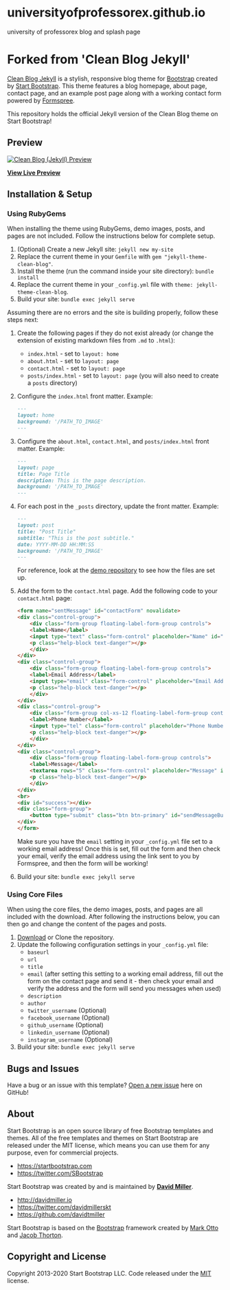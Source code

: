 # universityofprofessorex.github.io
university of professorex blog and splash page

# Forked from 'Clean Blog Jekyll'
[Clean Blog Jekyll](https://startbootstrap.com/themes/clean-blog-jekyll/) is a stylish, responsive blog theme for [Bootstrap](https://getbootstrap.com/) created by [Start Bootstrap](https://startbootstrap.com/). This theme features a blog homepage, about page, contact page, and an example post page along with a working contact form powered by [Formspree](https://formspree.io/).

This repository holds the official Jekyll version of the Clean Blog theme on Start Bootstrap!

## Preview

[![Clean Blog (Jekyll) Preview](https://assets.startbootstrap.com/img/screenshots/themes/agency.medium.webp)](http://StartBootstrap.github.io/universityofprofessorex-blog-jekyll/)

**[View Live Preview](http://StartBootstrap.github.io/universityofprofessorex-blog-jekyll/)**

## Installation & Setup

### Using RubyGems

When installing the theme using RubyGems, demo images, posts, and pages are not included. Follow the instructions below for complete setup.

1. (Optional) Create a new Jekyll site: `jekyll new my-site`
2. Replace the current theme in your `Gemfile` with `gem "jekyll-theme-clean-blog"`.
3. Install the theme (run the command inside your site directory): `bundle install`
4. Replace the current theme in your `_config.yml` file with `theme: jekyll-theme-clean-blog`.
5. Build your site: `bundle exec jekyll serve`

Assuming there are no errors and the site is building properly, follow these steps next:

1. Create the following pages if they do not exist already (or change the extension of existing markdown files from `.md` to `.html`):

    * `index.html` - set to `layout: home`
    * `about.html` - set to `layout: page`
    * `contact.html` - set to `layout: page`
    * `posts/index.html` - set to `layout: page` (you will also need to create a `posts` directory)

2. Configure the `index.html` front matter. Example:

    ```markdown
    ---
    layout: home
    background: '/PATH_TO_IMAGE'
    ---
    ```

3. Configure the `about.html`, `contact.html`, and `posts/index.html` front matter. Example:

    ```markdown
    ---
    layout: page
    title: Page Title
    description: This is the page description.
    background: '/PATH_TO_IMAGE'
    ---
    ```

4. For each post in the `_posts` directory, update the front matter. Example:

    ```markdown
    ---
    layout: post
    title: "Post Title"
    subtitle: "This is the post subtitle."
    date: YYYY-MM-DD HH:MM:SS
    background: '/PATH_TO_IMAGE'
    ---
    ```

    For reference, look at the [demo repository](https://github.com/StartBootstrap/universityofprofessorex-blog-jekyll) to see how the files are set up.

5. Add the form to the `contact.html` page. Add the following code to your `contact.html` page:

    ```html
    <form name="sentMessage" id="contactForm" novalidate>
    <div class="control-group">
        <div class="form-group floating-label-form-group controls">
        <label>Name</label>
        <input type="text" class="form-control" placeholder="Name" id="name" required data-validation-required-message="Please enter your name.">
        <p class="help-block text-danger"></p>
        </div>
    </div>
    <div class="control-group">
        <div class="form-group floating-label-form-group controls">
        <label>Email Address</label>
        <input type="email" class="form-control" placeholder="Email Address" id="email" required data-validation-required-message="Please enter your email address.">
        <p class="help-block text-danger"></p>
        </div>
    </div>
    <div class="control-group">
        <div class="form-group col-xs-12 floating-label-form-group controls">
        <label>Phone Number</label>
        <input type="tel" class="form-control" placeholder="Phone Number" id="phone" required data-validation-required-message="Please enter your phone number.">
        <p class="help-block text-danger"></p>
        </div>
    </div>
    <div class="control-group">
        <div class="form-group floating-label-form-group controls">
        <label>Message</label>
        <textarea rows="5" class="form-control" placeholder="Message" id="message" required data-validation-required-message="Please enter a message."></textarea>
        <p class="help-block text-danger"></p>
        </div>
    </div>
    <br>
    <div id="success"></div>
    <div class="form-group">
        <button type="submit" class="btn btn-primary" id="sendMessageButton">Send</button>
    </div>
    </form>
    ```

    Make sure you have the `email` setting in your `_config.yml` file set to a working email address! Once this is set, fill out the form and then check your email, verify the email address using the link sent to you by Formspree, and then the form will be working!

6. Build your site: `bundle exec jekyll serve`

### Using Core Files

When using the core files, the demo images, posts, and pages are all included with the download. After following the instructions below, you can then go and change the content of the pages and posts.

1. [Download](https://github.com/StartBootstrap/universityofprofessorex-blog-jekyll/archive/master.zip) or Clone the repository.
2. Update the following configuration settings in your `_config.yml` file:
    - `baseurl`
    - `url`
    - `title`
    - `email` (after setting this setting to a working email address, fill out the form on the contact page and send it - then check your email and verify the address and the form will send you messages when used)
    - `description`
    - `author`
    - `twitter_username` (Optional)
    - `facebook_username` (Optional)
    - `github_username` (Optional)
    - `linkedin_username` (Optional)
    - `instagram_username` (Optional)
3. Build your site: `bundle exec jekyll serve`

## Bugs and Issues

Have a bug or an issue with this template? [Open a new issue](https://github.com/StartBootstrap/universityofprofessorex-blog-jekyll/issues) here on GitHub!

## About

Start Bootstrap is an open source library of free Bootstrap templates and themes. All of the free templates and themes on Start Bootstrap are released under the MIT license, which means you can use them for any purpose, even for commercial projects.

* <https://startbootstrap.com>
* <https://twitter.com/SBootstrap>

Start Bootstrap was created by and is maintained by **[David Miller](http://davidmiller.io/)**.

* <http://davidmiller.io>
* <https://twitter.com/davidmillerskt>
* <https://github.com/davidtmiller>

Start Bootstrap is based on the [Bootstrap](https://getbootstrap.com/) framework created by [Mark Otto](https://twitter.com/mdo) and [Jacob Thorton](https://twitter.com/fat).

## Copyright and License

Copyright 2013-2020 Start Bootstrap LLC. Code released under the [MIT](https://github.com/StartBootstrap/universityofprofessorex-blog-jekyll/blob/gh-pages/LICENSE) license.
